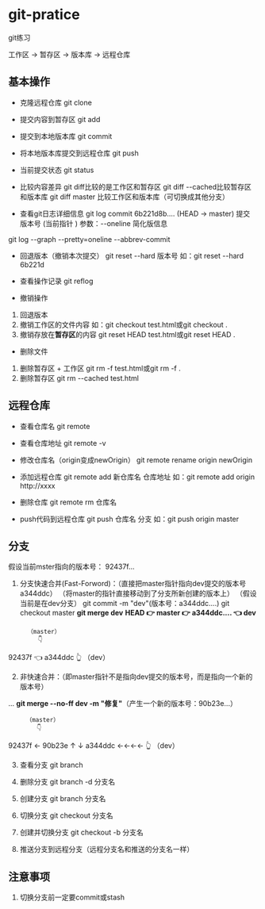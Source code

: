 # git-pratice

git练习

工作区 -> 暂存区 -> 版本库 -> 远程仓库

## 基本操作
- 克隆远程仓库
git clone

- 提交内容到暂存区
git add 

- 提交到本地版本库
git commit 

- 将本地版本库提交到远程仓库
git push 

- 当前提交状态
git status 

- 比较内容差异 
git diff比较的是工作区和暂存区
git diff --cached比较暂存区和版本库
git diff master 比较工作区和版本库（可切换成其他分支）


- 查看git日志详细信息
git log
commit 6b221d8b.... (HEAD -> master)
提交 版本号 (当前指针 )
参数：--oneline 简化版信息

git log --graph --pretty=oneline --abbrev-commit


- 回退版本（撤销本次提交）
git reset --hard 版本号
如：git reset --hard 6b221d

- 查看操作记录
git reflog

- 撤销操作
1. 回退版本
2. 撤销工作区的文件内容
如：git checkout test.html或git checkout .
3. 撤销存放在**暂存区**的内容
git reset HEAD test.html或git reset HEAD .

- 删除文件
1. 删除暂存区 + 工作区
git rm -f test.html或git rm -f .
2. 删除暂存区
git rm --cached test.html


## 远程仓库
- 查看仓库名
git remote

- 查看仓库地址
git remote -v

- 修改仓库名（origin变成newOrigin）
git remote rename origin newOrigin

- 添加远程仓库
git remote add 新仓库名 仓库地址
如：git remote add origin http://xxxx

- 删除仓库
git remote rm 仓库名

- push代码到远程仓库
git push 仓库名 分支
如：git push origin master

## 分支

假设当前mster指向的版本号： 92437f...

1. 分支快速合并(Fast-Forword)：（直接把master指针指向dev提交的版本号a344ddc）
（将master的指针直接移动到了分支所新创建的版本上）
（假设当前是在dev分支）
git commit -m "dev"(版本号：a344ddc....)
git checkout master
**git merge dev** 
**HEAD 👉 master 👉 a344ddc....  👈 dev**

         （master）
            👇
92437f 👈 a344ddc 
            👆
          （dev）

2. 非快速合并：（即master指针不是指向dev提交的版本号，而是指向一个新的版本号）

...
**git merge --no-ff dev -m "修复"**（产生一个新的版本号：90b23e...）


         （master）
            👇
92437f ← 90b23e 
↑          ↓
a344ddc ←←←← 
👆
（dev）
    

3. 查看分支
git branch

4. 删除分支
git branch -d 分支名

5. 创建分支
git branch 分支名

6. 切换分支
git checkout 分支名

7. 创建并切换分支
git checkout -b 分支名

8. 推送分支到远程分支（远程分支名和推送的分支名一样）



## 注意事项
1. 切换分支前一定要commit或stash